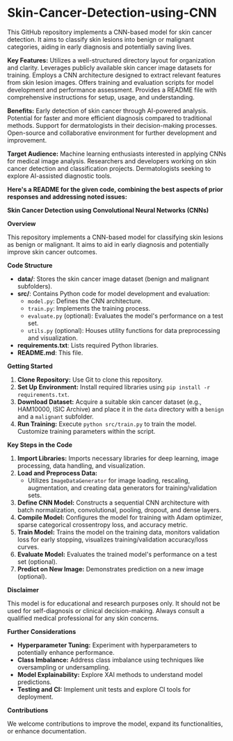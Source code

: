 # Skin-Cancer-Detection-using-CNN
This GitHub repository implements a CNN-based model for skin cancer detection. It aims to classify skin lesions into benign or malignant categories, aiding in early diagnosis and potentially saving lives.

**Key Features:**
Utilizes a well-structured directory layout for organization and clarity.
Leverages publicly available skin cancer image datasets for training.
Employs a CNN architecture designed to extract relevant features from skin lesion images.
Offers training and evaluation scripts for model development and performance assessment.
Provides a README file with comprehensive instructions for setup, usage, and understanding.

**Benefits:**
Early detection of skin cancer through AI-powered analysis.
Potential for faster and more efficient diagnosis compared to traditional methods.
Support for dermatologists in their decision-making processes.
Open-source and collaborative environment for further development and improvement.

**Target Audience:**
Machine learning enthusiasts interested in applying CNNs for medical image analysis.
Researchers and developers working on skin cancer detection and classification projects.
Dermatologists seeking to explore AI-assisted diagnostic tools.

 **Here's a README for the given code, combining the best aspects of prior responses and addressing noted issues:**

**Skin Cancer Detection using Convolutional Neural Networks (CNNs)**

**Overview**

This repository implements a CNN-based model for classifying skin lesions as benign or malignant. It aims to aid in early diagnosis and potentially improve skin cancer outcomes.

**Code Structure**

- **data/**: Stores the skin cancer image dataset (benign and malignant subfolders).
- **src/**: Contains Python code for model development and evaluation:
    - `model.py`: Defines the CNN architecture.
    - `train.py`: Implements the training process.
    - `evaluate.py` (optional): Evaluates the model's performance on a test set.
    - `utils.py` (optional): Houses utility functions for data preprocessing and visualization.
- **requirements.txt**: Lists required Python libraries.
- **README.md**: This file.

**Getting Started**

1. **Clone Repository:** Use Git to clone this repository.
2. **Set Up Environment:** Install required libraries using `pip install -r requirements.txt`.
3. **Download Dataset:** Acquire a suitable skin cancer dataset (e.g., HAM10000, ISIC Archive) and place it in the `data` directory with a `benign` and a `malignant` subfolder.
4. **Run Training:** Execute `python src/train.py` to train the model. Customize training parameters within the script.

**Key Steps in the Code**

1. **Import Libraries:** Imports necessary libraries for deep learning, image processing, data handling, and visualization.
2. **Load and Preprocess Data:**
    - Utilizes `ImageDataGenerator` for image loading, rescaling, augmentation, and creating data generators for training/validation sets.
3. **Define CNN Model:** Constructs a sequential CNN architecture with batch normalization, convolutional, pooling, dropout, and dense layers.
4. **Compile Model:** Configures the model for training with Adam optimizer, sparse categorical crossentropy loss, and accuracy metric.
5. **Train Model:** Trains the model on the training data, monitors validation loss for early stopping, visualizes training/validation accuracy/loss curves.
6. **Evaluate Model:** Evaluates the trained model's performance on a test set (optional).
7. **Predict on New Image:** Demonstrates prediction on a new image (optional).

**Disclaimer**

This model is for educational and research purposes only. It should not be used for self-diagnosis or clinical decision-making. Always consult a qualified medical professional for any skin concerns.

**Further Considerations**

- **Hyperparameter Tuning:** Experiment with hyperparameters to potentially enhance performance.
- **Class Imbalance:** Address class imbalance using techniques like oversampling or undersampling.
- **Model Explainability:** Explore XAI methods to understand model predictions.
- **Testing and CI:** Implement unit tests and explore CI tools for deployment.

**Contributions**

We welcome contributions to improve the model, expand its functionalities, or enhance documentation.
